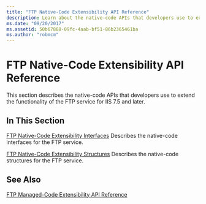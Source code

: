 ```yaml
---
title: "FTP Native-Code Extensibility API Reference"
description: Learn about the native-code APIs that developers use to extend the functionality of the FTP service for IIS 7.5 and later. 
ms.date: "09/20/2017"
ms.assetid: 50b67888-09fc-4aab-bf51-86b2365461ba
ms.author: "robmcm"
---
```


# FTP Native-Code Extensibility API Reference

This section describes the native-code APIs that developers use to extend the functionality of the FTP service for IIS 7.5 and later. 
 
## In This Section 

[FTP Native-Code Extensibility Interfaces](../../ftp-extensibility-reference/native-code-api-reference/ftp-native-code-extensibility-interfaces.md) 
Describes the native-code interfaces for the FTP service. 

[FTP Native-Code Extensibility Structures](../../ftp-extensibility-reference/native-code-api-reference/ftp-native-code-extensibility-structures.md) 
Describes the native-code structures for the FTP service. 
 
## See Also 

[FTP Managed-Code Extensibility API Reference](https://msdn.microsoft.com/library/e7b57c2a-e14c-4f14-9707-df95ab8b3660)
